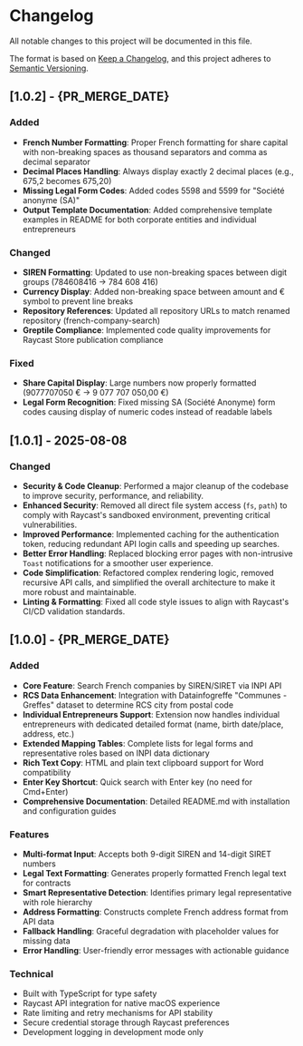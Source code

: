# Changelog

All notable changes to this project will be documented in this file.

The format is based on [Keep a Changelog](https://keepachangelog.com/en/1.0.0/),
and this project adheres to [Semantic Versioning](https://semver.org/spec/v2.0.0.html).

## [1.0.2] - {PR_MERGE_DATE}

### Added
- **French Number Formatting**: Proper French formatting for share capital with non-breaking spaces as thousand separators and comma as decimal separator
- **Decimal Places Handling**: Always display exactly 2 decimal places (e.g., 675,2 becomes 675,20)
- **Missing Legal Form Codes**: Added codes 5598 and 5599 for "Société anonyme (SA)"
- **Output Template Documentation**: Added comprehensive template examples in README for both corporate entities and individual entrepreneurs

### Changed
- **SIREN Formatting**: Updated to use non-breaking spaces between digit groups (784608416 → 784 608 416)
- **Currency Display**: Added non-breaking space between amount and € symbol to prevent line breaks
- **Repository References**: Updated all repository URLs to match renamed repository (french-company-search)
- **Greptile Compliance**: Implemented code quality improvements for Raycast Store publication compliance

### Fixed
- **Share Capital Display**: Large numbers now properly formatted (9077707050 € → 9 077 707 050,00 €)
- **Legal Form Recognition**: Fixed missing SA (Société Anonyme) form codes causing display of numeric codes instead of readable labels

## [1.0.1] - 2025-08-08

### Changed
- **Security & Code Cleanup**: Performed a major cleanup of the codebase to improve security, performance, and reliability.
- **Enhanced Security**: Removed all direct file system access (`fs`, `path`) to comply with Raycast's sandboxed environment, preventing critical vulnerabilities.
- **Improved Performance**: Implemented caching for the authentication token, reducing redundant API login calls and speeding up searches.
- **Better Error Handling**: Replaced blocking error pages with non-intrusive `Toast` notifications for a smoother user experience.
- **Code Simplification**: Refactored complex rendering logic, removed recursive API calls, and simplified the overall architecture to make it more robust and maintainable.
- **Linting & Formatting**: Fixed all code style issues to align with Raycast's CI/CD validation standards.

## [1.0.0] - {PR_MERGE_DATE}

### Added
- **Core Feature**: Search French companies by SIREN/SIRET via INPI API
- **RCS Data Enhancement**: Integration with Datainfogreffe "Communes - Greffes" dataset to determine RCS city from postal code
- **Individual Entrepreneurs Support**: Extension now handles individual entrepreneurs with dedicated detailed format (name, birth date/place, address, etc.)
- **Extended Mapping Tables**: Complete lists for legal forms and representative roles based on INPI data dictionary
- **Rich Text Copy**: HTML and plain text clipboard support for Word compatibility
- **Enter Key Shortcut**: Quick search with Enter key (no need for Cmd+Enter)
- **Comprehensive Documentation**: Detailed README.md with installation and configuration guides

### Features
- **Multi-format Input**: Accepts both 9-digit SIREN and 14-digit SIRET numbers
- **Legal Text Formatting**: Generates properly formatted French legal text for contracts
- **Smart Representative Detection**: Identifies primary legal representative with role hierarchy
- **Address Formatting**: Constructs complete French address format from API data
- **Fallback Handling**: Graceful degradation with placeholder values for missing data
- **Error Handling**: User-friendly error messages with actionable guidance

### Technical
- Built with TypeScript for type safety
- Raycast API integration for native macOS experience
- Rate limiting and retry mechanisms for API stability
- Secure credential storage through Raycast preferences
- Development logging in development mode only